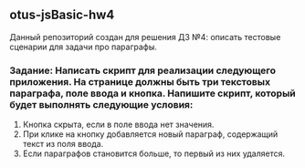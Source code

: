 ## otus-jsBasic-hw4
Данный репозиторий создан для решения ДЗ №4: описать тестовые сценарии для задачи про параграфы.

### Задание: Написать скрипт для реализации следующего приложения. На странице должны быть три текстовых параграфа, поле ввода и кнопка. Напишите скрипт, который будет выполнять следующие условия:

1. Кнопка скрыта, если в поле ввода нет значения.
2. При клике на кнопку добавляется новый параграф, содержащий текст из поля ввода.
3. Если параграфов становится больше, то первый из них удаляется.
